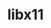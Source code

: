 ---
title: "libx11"
layout: cache
categories: [package, v0.19]
meta: {"versions": ["1.7.0"], "compilers": ["gcc@=11.1.0", "gcc@=7.3.1", "gcc@=7.5.0"], "oss": ["amzn2", "ubuntu18.04", "ubuntu20.04"], "platforms": ["linux"], "targets": ["aarch64", "neoverse_n1", "x86_64", "x86_64_v3"], "stacks": ["aws-isc", "aws-isc-aarch64", "data-vis-sdk", "e4s"], "num_specs": 5, "num_specs_by_stack": {"aws-isc-aarch64": 2, "aws-isc": 1, "data-vis-sdk": 1, "e4s": 1}}
spec_details: [{"hash": "bnoxopyk5lmnjifgxhz6kjv6r672qmdk", "compiler": "gcc@=7.3.1", "versions": ["1.7.0"], "os": "amzn2", "platform": "linux", "target": "aarch64", "variants": ["build_system=autotools"], "stacks": ["aws-isc-aarch64"], "size": "-", "tarball": "https://binaries.spack.io/releases/v0.19/build_cache/linux-amzn2-aarch64/gcc-7.3.1/libx11-1.7.0/linux-amzn2-aarch64-gcc-7.3.1-libx11-1.7.0-bnoxopyk5lmnjifgxhz6kjv6r672qmdk.spack"}, {"hash": "lqzzkrngazwyp7u6za2hb72p53taq7rh", "compiler": "gcc@=7.3.1", "versions": ["1.7.0"], "os": "amzn2", "platform": "linux", "target": "neoverse_n1", "variants": ["build_system=autotools"], "stacks": ["aws-isc-aarch64"], "size": "-", "tarball": "https://binaries.spack.io/releases/v0.19/build_cache/linux-amzn2-neoverse_n1/gcc-7.3.1/libx11-1.7.0/linux-amzn2-neoverse_n1-gcc-7.3.1-libx11-1.7.0-lqzzkrngazwyp7u6za2hb72p53taq7rh.spack"}, {"hash": "rsblnyu7utatxdjgqes3xfgwlirexkk3", "compiler": "gcc@=7.3.1", "versions": ["1.7.0"], "os": "amzn2", "platform": "linux", "target": "x86_64_v3", "variants": ["build_system=autotools"], "stacks": ["aws-isc"], "size": "-", "tarball": "https://binaries.spack.io/releases/v0.19/build_cache/linux-amzn2-x86_64_v3/gcc-7.3.1/libx11-1.7.0/linux-amzn2-x86_64_v3-gcc-7.3.1-libx11-1.7.0-rsblnyu7utatxdjgqes3xfgwlirexkk3.spack"}, {"hash": "qtdbp7ncjgv4trpj2nx6vkrfkojbrc3p", "compiler": "gcc@=7.5.0", "versions": ["1.7.0"], "os": "ubuntu18.04", "platform": "linux", "target": "x86_64", "variants": ["build_system=autotools"], "stacks": ["data-vis-sdk"], "size": "-", "tarball": "https://binaries.spack.io/releases/v0.19/build_cache/linux-ubuntu18.04-x86_64/gcc-7.5.0/libx11-1.7.0/linux-ubuntu18.04-x86_64-gcc-7.5.0-libx11-1.7.0-qtdbp7ncjgv4trpj2nx6vkrfkojbrc3p.spack"}, {"hash": "fmtunscum6zkyctegsafpbchpfbc4x3v", "compiler": "gcc@=11.1.0", "versions": ["1.7.0"], "os": "ubuntu20.04", "platform": "linux", "target": "x86_64", "variants": ["build_system=autotools"], "stacks": ["e4s"], "size": "-", "tarball": "https://binaries.spack.io/releases/v0.19/build_cache/linux-ubuntu20.04-x86_64/gcc-11.1.0/libx11-1.7.0/linux-ubuntu20.04-x86_64-gcc-11.1.0-libx11-1.7.0-fmtunscum6zkyctegsafpbchpfbc4x3v.spack"}]
---